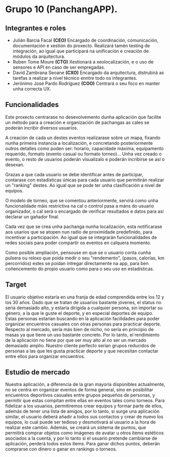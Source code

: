 # Grupo 10 (PanchangAPP).
## Integrantes e roles
- Julián Barcia Facal **(CEO)**
Encargado de coordinación, comunicación, documentación e xestión do proxecto. Realizará tamén testing de integración, ao igual que participará na unificación e creación de módulos da arquitectura.
- Ruben Tome Moure **(CTO)**
Xestionará a xeolocalización, e o uso de sensores e API en caso de ser empregadas.
- David Zambrana Seoane **(CXO)**
Encargado da arquitectura, distrubirá as tarefas a realizar a nivel técnico enntre todo os integrantes.
- Jerónimo José Pardo Rodríguez  **(COO)**
Centrará o seu foco en manter unha correcta UX. 
## Funcionalidades 
Este proxecto centrarase no desevolvemento dunha aplicación que facilite un método para a creación e organización de pachangas as cales se poderán incribir diversos usuarios. 

A creación de cada un destes eventos realizarase sobre un mapa, fixando nunha primeira instancia a localización, e concretando posteriormente outros detalles como poden ser: horario, capacidade máxima, equipamento requerido, formato (evento casual ou formato torneo)... Unha vez creado o evento, o resto de usuarios poderán visualizalo e poderán incribirse se así o desexan.

Grazas a que cada usuario se debe identificar antes de participar, contarase con estadísticas únicas para cada usuario que permitirán realizar un "ranking" destes. Ao igual que se pode ter unha clasificación a nivel de equipos.

O modelo de torneo, que se comentou anteriormente, servirá como unha funcionalidade máis restrictiva na cal o control pasa a máns do usuario organizador, o cal será o encargado de verificar resultados e datos para así declarar un
gañador final.

Cada vez que se crea unha pachanga nunha localización, esta notificarase aos usarios que se atopen nun radio de proximidade predefinido, para incentivar a participación. Ao igual que se integrarán funcionalidades de redes sociais para poder compartir os eventos en calquera momento. 

Como posible ampliación, pensouse en que se o usuario conta cunha pulsera ou reloxo que poida medir o seu "rendemento", (pasos, calorías, km percorridos) estes se poidan intregar directamente na app, para ben coñencemento do propio usuario como para o seu uso en estadísticas.

## Target
El usuario objetivo estaría en una franja de edad comprendida entre los 12 y los 30 años. Dado que se tratan de usuarios bastante jóvenes, el status no sería demasiado alto, y estaría dirigida a cualquier persona, sin importar su género, a la que le guste el deporte, y en especial deportes de equipo. Estas personas estarían buscando en la aplicación facilidades para poder organizar encuentros casuales con otras personas para practicar deporte. Respecto al mercado, sería más bien de nicho, no sería en principio de masas ya que tiene un uso bastante concreto. Por lo tanto, el rendimiento de la aplicación no tiene por que ser muy alto al no ser un mercado demasiado amplio. Nuestro cliente perfecto serían grupos reducidos de personas a las que les gusta practicar deporte y que necesitan contactar entre ellos para organizar encuentros.

## Estudio de mercado
Nuestra aplicación, a diferencia de la gran mayoría disponibles actualmente, no se centra en organizar eventos de forma general, sino en posibilitar encuentros deportivos casuales entre grupos pequeños de personas, y permitir que estas compitan entre ellas en eventos tales como torneos. Para fidelizar a los usuarios, permitiremos crear equipos y formar parte de ellos, además de tener una lista de amigos, por lo tanto, si surge una aplicación similar, el usuario deberá añadir a todos sus contactos y crear de nuevo los equipos, lo cual puede ser tedioso y desmotivará al usuario a la hora de realizar este cambio. Además, se creará un sistema de puntos, que permitirá comprar objetos como imágenes de avatar u otros ítems estéticos asociados a la cuenta, y por lo tanto si el usuario pretende cambiarse de aplicación, perderá todos estos ítems. Para ganar dichos puntos, deberán comprarse con dinero o ganar en rankings o torneos.




